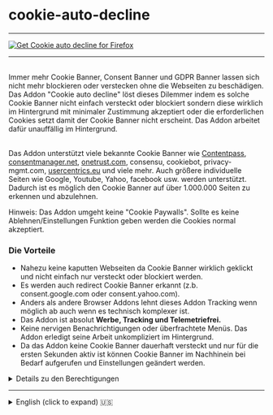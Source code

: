 # cookie-auto-decline

***

<a href="https://addons.mozilla.org/de/firefox/addon/cookie-auto-decline/"><img src="https://user-images.githubusercontent.com/585534/107280546-7b9b2a00-6a26-11eb-8f9f-f95932f4bfec.png" alt="Get Cookie auto decline for Firefox"></a>

***

  <br>
Immer mehr Cookie Banner, Consent Banner und GDPR Banner lassen sich nicht mehr blockieren oder verstecken ohne die Webseiten zu beschädigen. Das Addon "Cookie auto decline" löst dieses Dilemmer indem es solche Cookie Banner nicht einfach versteckt oder blockiert sondern diese wirklich im Hintergrund mit minimaler Zustimmung akzeptiert oder die erforderlichen Cookies setzt damit der Cookie Banner nicht erscheint. Das Addon arbeitet dafür unauffällig im Hintergrund.<br><br>

Das Addon unterstützt viele bekannte Cookie Banner wie [Contentpass](https://www.contentpass.net/de), [consentmanager.net](https://www.consentmanager.net/), [onetrust.com](https://www.onetrust.com/), consensu, cookiebot, privacy-mgmt.com, [usercentrics.eu](https://usercentrics.com/) und viele mehr. Auch größere individuelle Seiten wie Google, Youtube, Yahoo, facebook usw. werden unterstützt. Dadurch ist es möglich den Cookie Banner auf über 1.000.000 Seiten zu erkennen und abzulehnen.<br>

Hinweis: Das Addon umgeht keine "Cookie Paywalls". Sollte es keine Ablehnen/Einstellungen Funktion geben werden die Cookies normal akzeptiert.

<h3>Die Vorteile</h3>
<ul>
  <li>Nahezu keine kaputten Webseiten da Cookie Banner wirklich geklickt und nicht einfach nur versteckt oder blockiert werden.</li>
  <li>Es werden auch redirect Cookie Banner erkannt (z.b. consent.google.com oder consent.yahoo.com).</li>
  <li>Anders als andere Browser Addons lehnt dieses Addon Tracking wenn möglich ab auch wenn es technisch komplexer ist.</li>
  <li>Das Addon ist absolut <b>Werbe, Tracking und Telemetriefrei.</b></li>
  <li>Keine nervigen Benachrichtigungen oder überfrachtete Menüs. Das Addon erledigt seine Arbeit unkompliziert im Hintergrund.</li>
  <li>Da das Addon keine Cookie Banner dauerhaft versteckt und nur für die ersten Sekunden aktiv ist können Cookie Banner im Nachhinein bei Bedarf aufgerufen und Einstellungen geändert werden.</li>
</ul>
<details>
  <summary>Details zu den Berechtigungen</summary>
  <ul>
    <li><b>host_permissions all_urls</b> wird benötigt damit das Addon auf das HTML der Webseite zugreifen kann. Dies wird benötigt um Cookie Banner zu finden und zu klicken sowie Cookies zu setzen.</li>
    <li><b>activeTab</b> wird benötigt damit das Addon zwischen dem Content Script (der Script der direkt auf der Webseite ausgeführt wird) und dem Popup Script (der Script der im Popup läuft sobald man ihn öffnet) kommunizieren kann. Dies wird benötigt um den Cookie Banner Status zu übermitteln (z.b. Cookie Banner gefunden? Ja/Nein). </li>
    <li><b>storage</b> wird benötigt um Nutzereinstellungen zu speichern (z.b. ob das Addon auf der Webseite vom Nutzer deaktiviert wurde). Bei der deinstallation des Addons werden die Daten vom Browser gelöscht.</li>
  </ul>
  
</details>
<hr>

<details>
  <summary>English (click to expand) 🇺🇸</summary>
  <br>
  More and more cookie banner, consent banner and GDPR banner can't be blocked or hidden without breaking the website. The Addon "Cookie auto decline" solving the problem by clicking the button or setting the required cookie so the banner doesn't appear. The addon works in the background without the need of further interaction.<br><br>
  
  The addon supports many cookie banner scripts like [Contentpass](https://www.contentpass.net/de), [consentmanager.net](https://www.consentmanager.net/), [onetrust.com](https://onetrust.com/), consensu, cookiebot, privacy-mgmt.com, [usercentrics.eu](https://usercentrics.com/) and more. Also self made cookie banner on bigger sites like on Google, Youtube, Yahoo or Facebook are supported. With this its possible to detect and decline the cookie banner on over 1.000.000 websites.<br>

Note: The addon doesn't circumvent "Cookie banner paywalls". When there is no decline or settings button the addon will click the accept button.

<h3>The advantages</h3>
<ul>
  <li>Nearly no broken pages because the cookie banner getting clicked, not just hidden or blocked.</li>
  <li>It also works with redirect cookie banner (like consent.google.com oder consent.yahoo.com).</li>
  <li>The addon trying to decline tracking even when its more complex.</li>
  <li>There are <b>no ads, no tracking und no Telemetry</b> at all.</li>
  <li>No annoying annoyances or heavy settings menus. The addon works in the background.</li>
  <li>The addon is only for a few seconds active so cookie banner settings can be changed after this (like enabling third-party videoplayer).</li>
</ul>

<details>
  <summary>permission details</summary>
  <ul>
    <li><b>host_permissions all_urls</b> is needed for the addon to be able to access the website HTML code to be able to find and click cookie banners and placing cookies.</li>
    <li><b>activeTab</b> is needed to communicate between the content script (the script which runs on the website) and the popup script (the script which runs inside the popup when a user opens it). This is needed to display the cookie banner info (like cookie banner found? yes/no).</li>
    <li><b>storage</b> is needed to save the user settings (example: On which sites the addon got disabled by the user). When the addon getting uninstalled the saved data getting deleted by the browser.</li>
  </ul>
</details>

Link to the firefox addon (english): https://addons.mozilla.org/en-US/firefox/addon/cookie-auto-decline/
</details>
